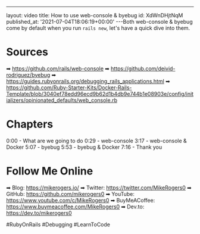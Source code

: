 ---
layout: video
title: How to use web-console & byebug
id: XdWnDHjtNqM
published_at: '2021-07-04T18:06:19+00:00'
---Both web-console & byebug come by default when you run `rails new`, let's have a quick dive into them.

# Sources

➡ https://github.com/rails/web-console
➡ https://github.com/deivid-rodriguez/byebug
➡ https://guides.rubyonrails.org/debugging_rails_applications.html
➡ https://github.com/Ruby-Starter-Kits/Docker-Rails-Template/blob/3040ef78edd96ecd9b62d1b4db9e744b1e08903e/config/initializers/opinionated_defaults/web_console.rb


# Chapters

0:00 -  What are we going to do
0:29 -  web-console
3:17 -  web-console & Docker
5:07 -  byebug
5:53 -  byebug & Docker
7:16 -  Thank you

# Follow Me Online

➡ Blog: https://mikerogers.io/
➡ Twitter: https://twitter.com/MikeRogers0
➡ GitHub: https://github.com/mikerogers0
➡ YouTube: https://www.youtube.com/c/MikeRogers0
➡ BuyMeACoffee: https://www.buymeacoffee.com/MikeRogers0
➡ Dev.to: https://dev.to/mikerogers0

#RubyOnRails #Debugging #LearnToCode